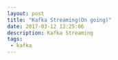```yaml
---
layout: post
title: "Kafka Streaming(On going)"
date: 2017-03-12 12:25:06
description: Kafka Streaming
tags: 
 - kafka
---
```


